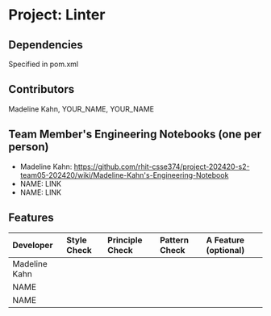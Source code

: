 # Project: Linter

## Dependencies
Specified in pom.xml

## Contributors
Madeline Kahn, YOUR_NAME, YOUR_NAME

## Team Member's Engineering Notebooks (one per person)
- Madeline Kahn: https://github.com/rhit-csse374/project-202420-s2-team05-202420/wiki/Madeline-Kahn's-Engineering-Notebook
- NAME: LINK
- NAME: LINK

## Features

| Developer     | Style Check | Principle Check | Pattern Check | A Feature (optional) |
|:--------------|:------------|:----------------|:--------------|:---------------------|
| Madeline Kahn |             |                 |               |                      |
| NAME          |             |                 |               |                      |
| NAME          |             |                 |               |                      |
